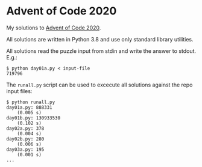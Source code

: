 # Advent of Code 2020

My solutions to [Advent of Code 2020](https://adventofcode.com/2020/).

All solutions are written in Python 3.8 and use only standard library utilities.

All solutions read the puzzle input from stdin and write the answer to stdout. E.g.:

    $ python day01a.py < input-file
    719796

The `runall.py` script can be used to excecute all solutions against the repo input files:

    $ python runall.py
    day01a.py: 888331
        (0.005 s)
    day01b.py: 130933530
        (0.102 s)
    day02a.py: 378
        (0.004 s)
    day02b.py: 280
        (0.006 s)
    day03a.py: 195
        (0.001 s)
    ...
